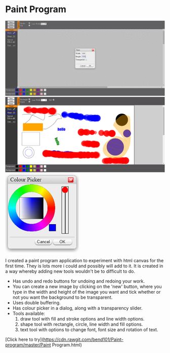 Paint Program
========
![Paint program showing new image dialog](screenshot1.png)
![Paint program](screenshot2.png)
![Paint program showing colour picker](screenshot3.png)

I created a paint program application to experiment with html canvas for the first time. They is lots more i could and possibly will add to
it. It is created in a way whereby adding new tools wouldn't be to difficult to do.

* Has undo and redo buttons for undoing and redoing your work.
* You can create a new image by clicking on the 'new' button, where you type in the width and height of the image you want and
  tick whether or not you want the background to be transparent.
* Uses double buffering.
* Has colour picker in a dialog, along with a transparency slider.
* Tools available:
    1. draw tool with fill and stroke options and line width options.
    2. shape tool with rectangle, circle, line width and fill options.
    3. text tool with options to change font, font size and rotation of text.

[Click here to try](https://cdn.rawgit.com/bend101/Paint-program/master/Paint Program.html)




